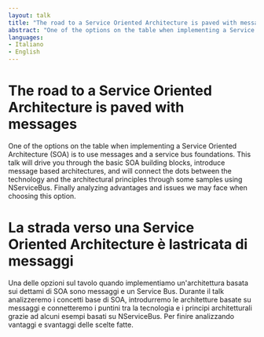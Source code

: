 ```yaml
---
layout: talk
title: "The road to a Service Oriented Architecture is paved with messages"
abstract: "One of the options on the table when implementing a Service Oriented Architecture (SOA) is to use messages and a service bus foundations. This talk will drive you through the basic SOA building blocks, introduce message based architectures, and will connect the dots between the technology and the architectural principles through some samples using NServiceBus. Finally analyzing advantages and issues we may face when choosing this option."
languages:
- Italiano
- English
---
```


# The road to a Service Oriented Architecture is paved with messages

One of the options on the table when implementing a Service Oriented Architecture (SOA) is to use messages and a service bus foundations. This talk will drive you through the basic SOA building blocks, introduce message based architectures, and will connect the dots between the technology and the architectural principles through some samples using NServiceBus. Finally analyzing advantages and issues we may face when choosing this option.

# La strada verso una Service Oriented Architecture è lastricata di messaggi

Una delle opzioni sul tavolo quando implementiamo un'architettura basata sui dettami di SOA sono messaggi e un Service Bus. Durante il talk analizzeremo i concetti base di SOA, introdurremo le architetture basate su messaggi e connetteremo i puntini tra la tecnologia e i principi architetturali grazie ad alcuni esempi basati su NServiceBus. Per finire analizzando vantaggi e svantaggi delle scelte fatte.
